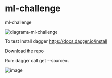 # ml-challenge
ml-challenge

![diagrama-ml-challenge](https://github.com/user-attachments/assets/d9c72e6a-00e0-424b-a806-e269c19a71fe)

To test
Install dagger
https://docs.dagger.io/install

Download the repo

Run:
dagger call get --source=.

![image](https://github.com/user-attachments/assets/26b4bd32-8597-4706-9737-6ae192b97434)
